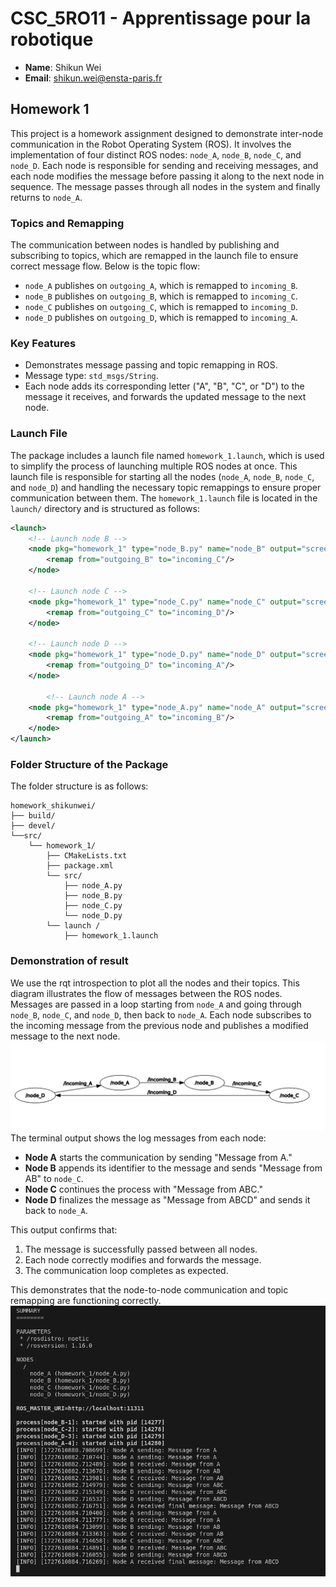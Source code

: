 # CSC_5RO11 - Apprentissage pour la robotique
- **Name**: Shikun Wei
- **Email**: shikun.wei@ensta-paris.fr

## Homework 1

This project is a homework assignment designed to demonstrate inter-node communication in the Robot Operating System (ROS). It involves the implementation of four distinct ROS nodes: `node_A`, `node_B`, `node_C`, and `node_D`. Each node is responsible for sending and receiving messages, and each node modifies the message before passing it along to the next node in sequence. The message passes through all nodes in the system and finally returns to `node_A`.

### Topics and Remapping
The communication between nodes is handled by publishing and subscribing to topics, which are remapped in the launch file to ensure correct message flow. Below is the topic flow:

- `node_A` publishes on `outgoing_A`, which is remapped to `incoming_B`.
- `node_B` publishes on `outgoing_B`, which is remapped to `incoming_C`.
- `node_C` publishes on `outgoing_C`, which is remapped to `incoming_D`.
- `node_D` publishes on `outgoing_D`, which is remapped to `incoming_A`.

### Key Features
- Demonstrates message passing and topic remapping in ROS.
- Message type: `std_msgs/String`.
- Each node adds its corresponding letter ("A", "B", "C", or "D") to the message it receives, and forwards the updated message to the next node.

### Launch File
The package includes a launch file named `homework_1.launch`, which is used to simplify the process of launching multiple ROS nodes at once. This launch file is responsible for starting all the nodes (`node_A`, `node_B`, `node_C`, and `node_D`) and handling the necessary topic remappings to ensure proper communication between them.
The `homework_1.launch` file is located in the `launch/` directory and is structured as follows:

```xml
<launch>
    <!-- Launch node B -->
    <node pkg="homework_1" type="node_B.py" name="node_B" output="screen">
        <remap from="outgoing_B" to="incoming_C"/>
    </node>

    <!-- Launch node C -->
    <node pkg="homework_1" type="node_C.py" name="node_C" output="screen">
        <remap from="outgoing_C" to="incoming_D"/>
    </node>

    <!-- Launch node D -->
    <node pkg="homework_1" type="node_D.py" name="node_D" output="screen">
        <remap from="outgoing_D" to="incoming_A"/>
    </node>

        <!-- Launch node A -->
    <node pkg="homework_1" type="node_A.py" name="node_A" output="screen">
        <remap from="outgoing_A" to="incoming_B"/>
    </node>
</launch>
```

### Folder Structure of the Package
The folder structure is as follows:
```
homework_shikunwei/
├── build/
├── devel/
└──src/
    └── homework_1/
        ├── CMakeLists.txt
        ├── package.xml
        └── src/
            ├── node_A.py
            ├── node_B.py
            ├── node_C.py
            └── node_D.py     
        └── launch /
            ├── homework_1.launch
```

### Demonstration of result
We use the rqt introspection to plot all the nodes and their topics. This diagram illustrates the flow of messages between the ROS nodes. Messages are passed in a loop starting from `node_A` and going through `node_B`, `node_C`, and `node_D`, then back to `node_A`. Each node subscribes to the incoming message from the previous node and publishes a modified message to the next node.
![Image Description](assets/homework1_rqt.png)
The terminal output shows the log messages from each node:
- **Node A** starts the communication by sending "Message from A."
- **Node B** appends its identifier to the message and sends "Message from AB" to `node_C`.
- **Node C** continues the process with "Message from ABC."
- **Node D** finalizes the message as "Message from ABCD" and sends it back to `node_A`.

This output confirms that:
1. The message is successfully passed between all nodes.
2. Each node correctly modifies and forwards the message.
3. The communication loop completes as expected.

This demonstrates that the node-to-node communication and topic remapping are functioning correctly.
![Image Description](assets/homework1_terminal.png)